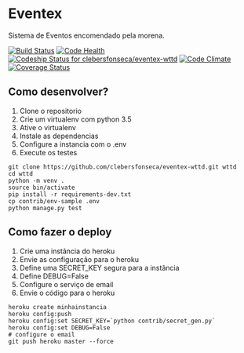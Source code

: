 # Eventex

Sistema de Eventos encomendado pela morena.

[![Build Status](https://travis-ci.org/clebersfonseca/eventex-wttd.svg?branch=master)](https://travis-ci.org/clebersfonseca/eventex-wttd)
[![Code Health](https://landscape.io/github/clebersfonseca/eventex-wttd/master/landscape.svg?style=flat)](https://landscape.io/github/clebersfonseca/eventex-wttd/master)
[ ![Codeship Status for clebersfonseca/eventex-wttd](https://codeship.com/projects/985e2d40-8fdd-0133-12fb-4abb3dad2143/status?branch=master)](https://codeship.com/projects/124291)
[![Code Climate](https://codeclimate.com/github/clebersfonseca/eventex-wttd/badges/gpa.svg)](https://codeclimate.com/github/clebersfonseca/eventex-wttd)
[![Coverage Status](https://coveralls.io/repos/clebersfonseca/eventex-wttd/badge.svg?branch=master&service=github)](https://coveralls.io/github/clebersfonseca/eventex-wttd?branch=master)


## Como desenvolver?
1. Clone o repositorio
2. Crie um virtualenv com python 3.5
3. Ative o virtualenv
4. Instale as dependencias
5. Configure a instancia com o .env
6. Execute os testes

```console
git clone https://github.com/clebersfonseca/eventex-wttd.git wttd
cd wttd
python -m venv .
source bin/activate
pip install -r requirements-dev.txt
cp contrib/env-sample .env
python manage.py test
```


## Como fazer o deploy
1. Crie uma instância do heroku
2. Envie as configuração para o heroku
3. Define uma SECRET_KEY segura para a instância
4. Define DEBUG=False
5. Configure o serviço de email
6. Envie o código para o heroku

```console
heroku create minhainstancia
heroku config:push
heroku config:set SECRET_KEY=`python contrib/secret_gen.py`
heroku config:set DEBUG=False
# configure o email
git push heroku master --force
```